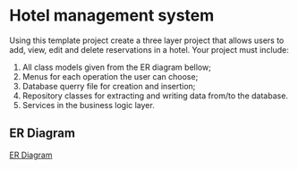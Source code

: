 # Hotel management system
Using this template project create a three layer project that allows users to add, view, edit and delete reservations in a hotel.
Your project must include:
1. All class models given from the ER diagram bellow;
2. Menus for each operation the user can choose;
3. Database querry file for creation and insertion;
4. Repository classes for extracting and writing data from/to the database.
5. Services in the business logic layer.

## ER Diagram
[ER Diagram](https://lucid.app/lucidchart/5a336a7d-6802-4998-b5fc-806b452b3e61/edit?invitationId=inv_bb282be9-4076-4939-8d87-75b1310c9468)
